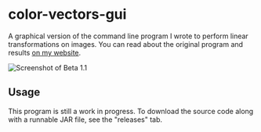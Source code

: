 # color-vectors-gui
A graphical version of the command line program I wrote to perform linear transformations on images.
You can read about the original program and results
[on my website](https://www.haywalk.ca/math/colours-as-vectors.html).

![Screenshot of Beta 1.1](screenshot.jpg "The program in action")

## Usage

This program is still a work in progress. To download the source code along with a runnable JAR file, see the "releases" tab.

